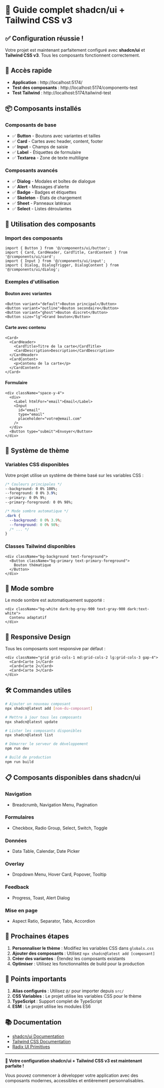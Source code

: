 # 🎨 Guide complet shadcn/ui + Tailwind CSS v3

## ✅ Configuration réussie !

Votre projet est maintenant parfaitement configuré avec **shadcn/ui** et **Tailwind CSS v3**. Tous les composants fonctionnent correctement.

## 🚀 Accès rapide

- **Application** : http://localhost:5174/
- **Test des composants** : http://localhost:5174/components-test
- **Test Tailwind** : http://localhost:5174/tailwind-test

## 📦 Composants installés

### Composants de base
- ✅ **Button** - Boutons avec variantes et tailles
- ✅ **Card** - Cartes avec header, content, footer
- ✅ **Input** - Champs de saisie
- ✅ **Label** - Étiquettes de formulaire
- ✅ **Textarea** - Zone de texte multiligne

### Composants avancés
- ✅ **Dialog** - Modales et boîtes de dialogue
- ✅ **Alert** - Messages d'alerte
- ✅ **Badge** - Badges et étiquettes
- ✅ **Skeleton** - États de chargement
- ✅ **Sheet** - Panneaux latéraux
- ✅ **Select** - Listes déroulantes

## 🎯 Utilisation des composants

### Import des composants
```tsx
import { Button } from '@/components/ui/button';
import { Card, CardHeader, CardTitle, CardContent } from '@/components/ui/card';
import { Input } from '@/components/ui/input';
import { Dialog, DialogTrigger, DialogContent } from '@/components/ui/dialog';
```

### Exemples d'utilisation

#### Bouton avec variantes
```tsx
<Button variant="default">Bouton principal</Button>
<Button variant="outline">Bouton secondaire</Button>
<Button variant="ghost">Bouton discret</Button>
<Button size="lg">Grand bouton</Button>
```

#### Carte avec contenu
```tsx
<Card>
  <CardHeader>
    <CardTitle>Titre de la carte</CardTitle>
    <CardDescription>Description</CardDescription>
  </CardHeader>
  <CardContent>
    <p>Contenu de la carte</p>
  </CardContent>
</Card>
```

#### Formulaire
```tsx
<div className="space-y-4">
  <div>
    <Label htmlFor="email">Email</Label>
    <Input 
      id="email" 
      type="email" 
      placeholder="votre@email.com" 
    />
  </div>
  <Button type="submit">Envoyer</Button>
</div>
```

## 🎨 Système de thème

### Variables CSS disponibles
Votre projet utilise un système de thème basé sur les variables CSS :

```css
/* Couleurs principales */
--background: 0 0% 100%;
--foreground: 0 0% 3.9%;
--primary: 0 0% 9%;
--primary-foreground: 0 0% 98%;

/* Mode sombre automatique */
.dark {
  --background: 0 0% 3.9%;
  --foreground: 0 0% 98%;
  /* ... */
}
```

### Classes Tailwind disponibles
```tsx
<div className="bg-background text-foreground">
  <Button className="bg-primary text-primary-foreground">
    Bouton thématique
  </Button>
</div>
```

## 🌙 Mode sombre

Le mode sombre est automatiquement supporté :

```tsx
<div className="bg-white dark:bg-gray-900 text-gray-900 dark:text-white">
  Contenu adaptatif
</div>
```

## 📱 Responsive Design

Tous les composants sont responsive par défaut :

```tsx
<div className="grid grid-cols-1 md:grid-cols-2 lg:grid-cols-3 gap-4">
  <Card>Carte 1</Card>
  <Card>Carte 2</Card>
  <Card>Carte 3</Card>
</div>
```

## 🛠 Commandes utiles

```bash
# Ajouter un nouveau composant
npx shadcn@latest add [nom-du-composant]

# Mettre à jour tous les composants
npx shadcn@latest update

# Lister les composants disponibles
npx shadcn@latest list

# Démarrer le serveur de développement
npm run dev

# Build de production
npm run build
```

## 📋 Composants disponibles dans shadcn/ui

### Navigation
- Breadcrumb, Navigation Menu, Pagination

### Formulaires  
- Checkbox, Radio Group, Select, Switch, Toggle

### Données
- Data Table, Calendar, Date Picker

### Overlay
- Dropdown Menu, Hover Card, Popover, Tooltip

### Feedback
- Progress, Toast, Alert Dialog

### Mise en page
- Aspect Ratio, Separator, Tabs, Accordion

## 🎯 Prochaines étapes

1. **Personnaliser le thème** : Modifiez les variables CSS dans `globals.css`
2. **Ajouter des composants** : Utilisez `npx shadcn@latest add [composant]`
3. **Créer des variantes** : Étendez les composants existants
4. **Optimiser** : Utilisez les fonctionnalités de build pour la production

## 🚨 Points importants

1. **Alias configurés** : Utilisez `@/` pour importer depuis `src/`
2. **CSS Variables** : Le projet utilise les variables CSS pour le thème
3. **TypeScript** : Support complet de TypeScript
4. **ESM** : Le projet utilise les modules ES6

## 📚 Documentation

- [shadcn/ui Documentation](https://ui.shadcn.com/)
- [Tailwind CSS Documentation](https://tailwindcss.com/)
- [Radix UI Primitives](https://www.radix-ui.com/)

---

**🎉 Votre configuration shadcn/ui + Tailwind CSS v3 est maintenant parfaite !**

Vous pouvez commencer à développer votre application avec des composants modernes, accessibles et entièrement personnalisables.
